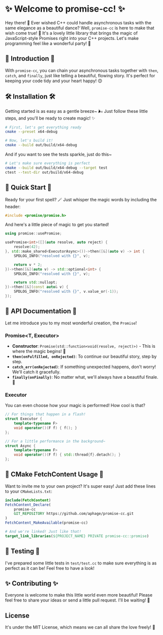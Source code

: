 # ✨ Welcome to promise-cc! ✨

Hey there! 👋 Ever wished C++ could handle asynchronous tasks with the same elegance as a beautiful dance? Well, `promise-cc` is here to make that wish come true! 💖 It's a lovely little library that brings the magic of JavaScript-style Promises right into your C++ projects. Let's make programming feel like a wonderful party! 🎉

## 🌸 Introduction 🌸
With `promise-cc`, you can chain your asynchronous tasks together with `then`, `catch`, and `finally`, just like telling a beautiful, flowing story. It's perfect for keeping your code tidy and your heart happy! 😊

## 🛠️ Installation 🛠️
Getting started is as easy as a gentle breeze~ 🌬️ Just follow these little steps, and you'll be ready to create magic! ✨

```sh
# First, let's get everything ready
cmake --preset x64-debug

# Now, let's build it!
cmake --build out/build/x64-debug
```

And if you want to see the tests sparkle, just do this~
```sh
# Let's make sure everything is perfect
cmake --build out/build/x64-debug --target test
ctest --test-dir out/build/x64-debug
```

## 🚀 Quick Start 🚀
Ready for your first spell? 🪄 Just whisper the magic words by including the header:
```cpp
#include <promise/promise.h>
```

And here's a little piece of magic to get you started!
```cpp
using promise::usePromise;

usePromise<int>([](auto resolve, auto reject) {
    resolve(42);
}, std::make_shared<ExecutorAsync>())->then([&](auto v) -> int {
    SPDLOG_INFO("resolved with {}", v);

    return v * 2;
})->then([&](auto v) -> std::optional<int> {
    SPDLOG_INFO("resolved with {}", v);

    return std::nullopt;
})->then([&](const auto& v) {
    SPDLOG_INFO("resolved with {}", v.value_or(-1));
});
```

## 🎀 API Documentation 🎀

Let me introduce you to my most wonderful creation, the `Promise`!

### Promise<T, Executor>
- **Constructor**: `Promise(std::function<void(resolve, reject)>)` - This is where the magic begins! 🌟
- **`then(onFulfilled, onRejected)`**: To continue our beautiful story, step by step.
- **`catch_err(onRejected)`**: If something unexpected happens, don't worry! We'll catch it gracefully.
- **`finally(onFinally)`**: No matter what, we'll always have a beautiful finale. 💖

### Executor
You can even choose how your magic is performed! How cool is that?
```cpp
// For things that happen in a flash!
struct Executor {
    template<typename F>
    void operator()(F f) { f(); }
};

// For a little performance in the background~
struct Async {
    template<typename F>
    void operator()(F f) { std::thread{f}.detach(); }
};
```

## 💖 CMake FetchContent Usage 💖
Want to invite me to your own project? It's super easy! Just add these lines to your `CMakeLists.txt`:

```cmake
include(FetchContent)
FetchContent_Declare(
    promise-cc
    GIT_REPOSITORY https://github.com/aphage/promise-cc.git
)
FetchContent_MakeAvailable(promise-cc)

# And we're linked! Just like that!
target_link_libraries(${PROJECT_NAME} PRIVATE promise-cc::promise)
```

## 🧪 Testing 🧪
I've prepared some little tests in `test/test.cc` to make sure everything is as perfect as it can be! Feel free to have a look!

## ✨ Contributing ✨
Everyone is welcome to make this little world even more beautiful! Please feel free to share your ideas or send a little pull request. I'll be waiting! 🥰

## License
It's under the MIT License, which means we can all share the love freely! 💖